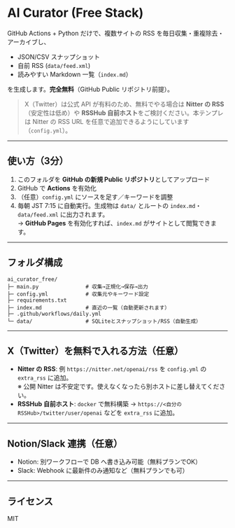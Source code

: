 
# AI Curator (Free Stack)

GitHub Actions + Python だけで、複数サイトの RSS を毎日収集・重複除去・アーカイブし、
- JSON/CSV スナップショット
- 自前 RSS (`data/feed.xml`)
- 読みやすい Markdown 一覧（`index.md`）

を生成します。**完全無料**（GitHub Public リポジトリ前提）。

> X（Twitter）は公式 API が有料のため、無料でやる場合は **Nitter の RSS**（安定性は低め）や **RSSHub 自前ホスト**をご検討ください。本テンプレは Nitter の RSS URL を任意で追加できるようにしています（`config.yml`）。

---

## 使い方（3分）

1. このフォルダを **GitHub の新規 Public リポジトリ**としてアップロード
2. GitHub で **Actions** を有効化
3. （任意）`config.yml` にソースを足す／キーワードを調整
4. 毎朝 JST 7:15 に自動実行。生成物は `data/` とルートの `index.md`・`data/feed.xml` に出力されます。  
   → **GitHub Pages** を有効化すれば、`index.md` がサイトとして閲覧できます。

---

## フォルダ構成

```
ai_curator_free/
├─ main.py               # 収集→正規化→保存→出力
├─ config.yml            # 収集元やキーワード設定
├─ requirements.txt
├─ index.md              # 直近の一覧（自動更新されます）
├─ .github/workflows/daily.yml
└─ data/                 # SQLiteとスナップショット/RSS（自動生成）
```

---

## X（Twitter）を無料で入れる方法（任意）

- **Nitter の RSS**: 例 `https://nitter.net/openai/rss` を `config.yml` の `extra_rss` に追加。  
  ※ 公開 Nitter は不安定です。使えなくなったら別ホストに差し替えてください。
- **RSSHub 自前ホスト**: `docker` で無料構築 → `https://<自分のRSSHub>/twitter/user/openai` などを `extra_rss` に追加。

---

## Notion/Slack 連携（任意）
- Notion: 別ワークフローで DB へ書き込み可能（無料プランでOK）
- Slack: Webhook に最新件のみ通知など（無料プランでも可）

---

## ライセンス
MIT
